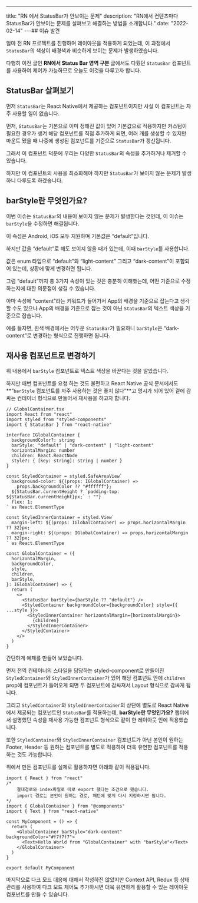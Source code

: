 ---

title: "RN 에서 StatusBar가 안보이는 문제"
description: "RN에서 컨텐츠마다 StatusBar가 안보이는 문제를 살펴보고 해결하는 방법을 소개합니다."
date: "2022-02-14"
---## 이슈 발견

얼마 전 RN 프로젝트를 진행하며 레이아웃을 적용하게 되었는데, 이 과정에서 `StatusBar`의 색상이 배경색과 비슷하게 보이는 문제가 발생하였습니다.

다행히 이전 글인 **RN에서 Status Bar 영역 구분** 글에서도 다뤘던 `StatusBar` 컴포넌트를 사용하여 제어가 가능하므로 오늘도 이것을 다루고자 합니다.

## StatusBar 살펴보기

먼저 `StatusBar`는 React Native에서 제공하는 컴포넌트이지만 사실 이 컴포넌트는 자주 사용할 일이 없습니다.

먼저, `StatusBar`는 기본으로 이미 정해진 값이 있어 기본값으로 적용하지만 커스텀이 필요한 경우가 생겨 해당 컴포넌트를 직접 추가하게 되면, 여러 개를 생성할 수 있지만 마운트 됐을 때 나중에 생성된 컴포넌트를 기준으로 `StatusBar`가 갱신됩니다.

그래서 이 컴포넌트 덕분에 우리는 다양한 `StatusBar`의 속성을 추가하거나 제거할 수 있습니다.

하지만 이 컴포넌트의 사용을 최소화해야 하지만 `StatusBar`가 보이지 않는 문제가 발생하니 다루도록 하겠습니다.

## barStyle란 무엇인가요?

이번 이슈는 `StatusBar`의 내용이 보이지 않는 문제가 발생한다는 것인데, 이 이슈는 `barStyle`을 수정하면 해결됩니다.

이 속성은 Android, iOS 모두 지원하며 기본값은 “default”입니다.

하지만 값을 “default”로 해도 보이지 않을 때가 있는데, 이때 `barStyle`를 사용합니다.

값은 enum 타입으로 “default”와 “light-content” 그리고 “dark-content”이 포함되어 있는데, 상황에 맞게 변경하면 됩니다.

그럼 “default”까지 총 3가지 속성이 있는 것은 충분히 이해했는데, 어떤 기준으로 수정하는지에 대한 의문점이 생길 수 있습니다.

아마 속성에 “content”라는 키워드가 들어가서 App의 배경을 기준으로 잡는다고 생각할 수도 있으나 App의 배경을 기준으로 잡는 것이 아닌 `StatusBar`의 텍스트 색상을 기준으로 잡습니다.

예를 들자면, 흰색 배경에서는 어두운 `StatusBar`가 필요하니 `barStyle`은 “dark-content”로 변경하는 형식으로 진행하면 됩니다.

## 재사용 컴포넌트로 변경하기

위 내용에서 `barStyle` 컴포넌트로 텍스트 색상을 바꾼다는 것을 알았습니다.

하지만 매번 컴포넌트를 요청 하는 것도 불편하고 React Native 공식 문서에서도 **”`barStyle` 컴포넌트를 자주 사용하는 것은 좋지 않다”**고 명시가 되어 있어 겉에 감싸는 컨테이너 형식으로 만들어서 재사용을 하고자 합니다.

```tsx
// GlobalContainer.tsx
import React from "react"
import styled from "styled-components"
import { StatusBar } from "react-native"

interface IGlobalContainer {
  backgroundColor?: string
  barStyle: "default" | "dark-content" | "light-content"
  horizontalMargin: number
  children: React.ReactNode
  style?: { [key: string]: string | number }
}

const StyledContainer = styled.SafeAreaView`
  background-color: ${(props: IGlobalContainer) =>
    props.backgroundColor ?? "#ffffff"};
  ${StatusBar.currentHeight ? `padding-top: ${StatusBar.currentHeight}px;` : ""}
  flex: 1;
` as React.ElementType

const StyledInnerContainer = styled.View`
  margin-left: ${(props: IGlobalContainer) => props.horizontalMargin ?? 32}px;
  margin-right: ${(props: IGlobalContainer) => props.horizontalMargin ?? 32}px;
` as React.ElementType

const GlobalContainer = ({
  horizontalMargin,
  backgroundColor,
  style,
  children,
  barStyle,
}: IGlobalContainer) => {
  return (
    <>
      <StatusBar barStyle={barStyle ?? "default"} />
      <StyledContainer backgroundColor={backgroundColor} style={{ ...style }}>
        <StyledInnerContainer horizontalMargin={horizontalMargin}>
          {children}
        </StyledInnerContainer>
      </StyledContainer>
    </>
  )
}
```

간단하게 예제를 만들어 보았습니다.

먼저 전역 컨테이너의 스타일을 담당하는 styled-component로 만들어진 `StyledContainer`와 `StyledInnerContainer`가 있어 해당 컴포넌트 안에 `children` prop에 컴포넌트가 들어오게 되면 두 컴포넌트에 감싸져서 Layout 형식으로 감싸게 됩니다.

그리고 `StyledContainer`와 `StyledInnerContainer`의 상단에 별도로 React Native에서 제공되는 컴포넌트인 `StatusBar`를 적용하는데, **barStyle란 무엇인가요?** 챕터에서 설명했던 속성을 재사용 가능한 컴포넌트 형식으로 같이 한 레이아웃 안에 적용했습니다.

또한 `StyledContainer`와 `StyledInnerContainer` 컴포넌트가 아닌 본인이 원하는 Footer, Header 등 원하는 컴포넌트를 별도로 적용하여 더욱 유연한 컴포넌트를 적용하는 것도 가능합니다.

위에서 만든 컴포넌트를 실제로 활용하자면 아래와 같이 적용됩니다.

```tsx
import { React } from "react"
/*
	절대경로와 index파일로 따로 export 했다는 조건으로 했습니다.
	import 경로는 본인이 원하는 경로, 패턴에 맞게 다시 지정하시면 됩니다.
*/
import { GlobalContainer } from "@components"
import { Text } from "react-native"

const MyComponent = () => {
  return (
    <GlobalContainer barStyle="dark-content" backgroundColor="#f7f7f7">
      <Text>Hello World from "GlobalContainer" with "barStyle"</Text>
    </GlobalContainer>
  )
}

export default MyComponent
```

마지막으로 다크 모드 대응에 대해서 작성하진 않았지만 Context API, Redux 등 상태 관리를 사용하여 다크 모드 제어도 추가하시면 더욱 유연하게 활용할 수 있는 레이아웃 컴포넌트를 만들 수 있습니다.
